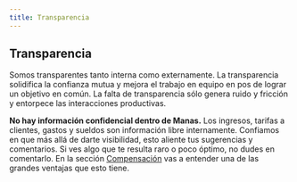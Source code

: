 ```yaml
---
title: Transparencia
---
```

## Transparencia
Somos transparentes tanto interna como externamente. La transparencia solidifica la confianza mutua y mejora el trabajo en equipo en pos de lograr un objetivo en común. La falta de transparencia sólo genera ruido y fricción y entorpece las interacciones productivas. 

**No hay información confidencial dentro de Manas.** Los ingresos, tarifas a clientes, gastos y sueldos son información libre internamente. Confiamos en que más allá de darte visibilidad, esto aliente tus sugerencias y comentarios. Si ves algo que te resulta raro o poco óptimo, no dudes en comentarlo. En la sección [Compensación](../11-compensacion/0-compensacion.md) vas a entender una de las grandes ventajas que esto tiene.